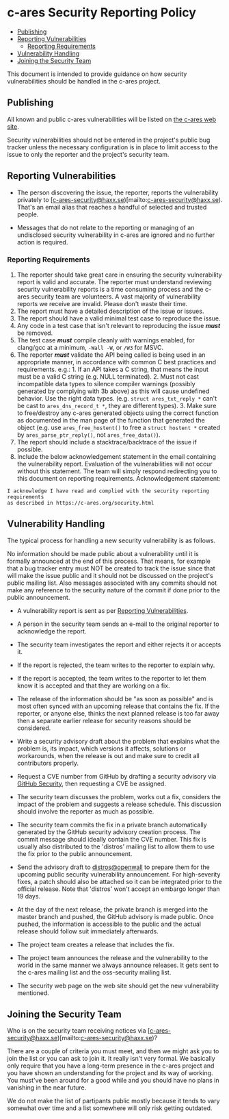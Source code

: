 # c-ares Security Reporting Policy

- [Publishing](#publishing)
- [Reporting Vulnerabilities](#reporting-vulnerabilities)
  - [Reporting Requirements](#reporting-requirements)
- [Vulnerability Handling](#vulnerability-handling)
- [Joining the Security Team](#joining-the-security-team)

This document is intended to provide guidance on how security vulnerabilities
should be handled in the c-ares project.

## Publishing

All known and public c-ares vulnerabilities will be listed on [the c-ares web
site](https://c-ares.org/vulns.html).

Security vulnerabilities should not be entered in the project's public bug
tracker unless the necessary configuration is in place to limit access to the
issue to only the reporter and the project's security team.

## Reporting Vulnerabilities

- The person discovering the issue, the reporter, reports the vulnerability
  privately to [c-ares-security@haxx.se)[mailto:c-ares-security@haxx.se). That's
  an email alias that reaches a handful of selected and trusted people.

- Messages that do not relate to the reporting or managing of an undisclosed
  security vulnerability in c-ares are ignored and no further action is
  required.

### Reporting Requirements

1. The reporter should take great care in ensuring the security vulnerability
   report is valid and accurate.  The reporter must understand reviewing
   security vulnerability reports is a time consuming process and the c-ares
   security team are volunteers.  A vast majority of vulnerability reports
   we receive are invalid.  Please don't waste their time.
2. The report must have a detailed description of the issue or issues.
3. The report should have a valid minimal test case to reproduce the issue.
  1. Any code in a test case that isn't relevant to reproducing the issue
     ***must*** be removed.
  2. The test case ***must*** compile cleanly with warnings enabled, for
     clang/gcc at a minimum, `-Wall -W`, or `/W3` for MSVC.
  3. The reporter ***must*** validate the API being called is being used in an
     appropriate manner, in accordance with common C best practices and
     requirements. e.g.:
    1. If an API takes a C string, that means the input must be a valid C
       string (e.g. NULL terminated).
    2. Must not cast incompatible data types to silence compiler warnings
       (possibly generated by complying with 3b above) as this will cause
       undefined behavior.  Use the right data types. (e.g.
       `struct ares_txt_reply *` can't be cast to `ares_dns_record_t *`, they
       are different types).
    3. Make sure to free/destroy any c-ares generated objects using the
       correct function as documented in the man page of the function that
       generated the object (e.g. use `ares_free_hostent()` to free
       a `struct hostent *` created by `ares_parse_ptr_reply()`, not
       `ares_free_data()`).
4. The report should include a stacktrace/backtrace of the issue if possible.
5. Include the below acknowledgement statement in the email containing the
   vulnerability report.  Evaluation of the vulnerabilities will not occur
   without this statement.  The team will simply respond redirecting you to this
   document on reporting requirements.  Acknowledgement statement:
```
I acknowledge I have read and complied with the security reporting requirements
as described in https://c-ares.org/security.html
```

## Vulnerability Handling

The typical process for handling a new security vulnerability is as follows.

No information should be made public about a vulnerability until it is
formally announced at the end of this process. That means, for example that a
bug tracker entry must NOT be created to track the issue since that will make
the issue public and it should not be discussed on the project's public
mailing list. Also messages associated with any commits should not make any
reference to the security nature of the commit if done prior to the public
announcement.

- A vulnerability report is sent as per [Reporting Vulnerabilities](#reporting-vulnerabilities).

- A person in the security team sends an e-mail to the original reporter to
  acknowledge the report.

- The security team investigates the report and either rejects it or accepts
  it.

- If the report is rejected, the team writes to the reporter to explain why.

- If the report is accepted, the team writes to the reporter to let them
  know it is accepted and that they are working on a fix.

- The release of the information should be "as soon as possible" and is most
  often synced with an upcoming release that contains the fix. If the
  reporter, or anyone else, thinks the next planned release is too far away
  then a separate earlier release for security reasons should be considered.

- Write a security advisory draft about the problem that explains what the
  problem is, its impact, which versions it affects, solutions or
  workarounds, when the release is out and make sure to credit all
  contributors properly.

- Request a CVE number from GitHub by drafting a security advisory via
  [GitHub Security](https://github.com/c-ares/c-ares/security), then requesting
  a CVE be assigned.

- The security team discusses the problem, works out a fix, considers the
  impact of the problem and suggests a release schedule. This discussion
  should involve the reporter as much as possible.

- The security team commits the fix in a private branch automatically generated
  by the GitHub security advisory creation process. The commit message
  should ideally contain the CVE number. This fix is usually also distributed
  to the 'distros' mailing list to allow them to use the fix prior to the
  public announcement.

- Send the advisory draft to [distros@openwall](http://oss-security.openwall.org/wiki/mailing-lists/distros)
  to prepare them for the upcoming public security vulnerability announcement.
  For high-severity fixes, a patch should also be attached so it can be
  integrated prior to the official release. Note that 'distros' won't accept an
  embargo longer than 19 days.

- At the day of the next release, the private branch is merged into the master
  branch and pushed, the GitHub advisory is made public.  Once pushed, the
  information is accessible to the public and the actual release should follow
  suit immediately afterwards.

- The project team creates a release that includes the fix.

- The project team announces the release and the vulnerability to the world in
  the same manner we always announce releases. It gets sent to the c-ares
  mailing list and the oss-security mailing list.

- The security web page on the web site should get the new vulnerability
  mentioned.


## Joining the Security Team

Who is on the security team receiving notices via [c-ares-security@haxx.se)[mailto:c-ares-security@haxx.se)?

There are a couple of criteria you must meet, and then we might ask you to join
the list or you can ask to join it. It really isn't very formal. We basically
only require that you have a long-term presence in the c-ares project and you
have shown an understanding for the project and its way of working. You must've
been around for a good while and you should have no plans in vanishing in the
near future.

We do not make the list of partipants public mostly because it tends to vary
somewhat over time and a list somewhere will only risk getting outdated.
